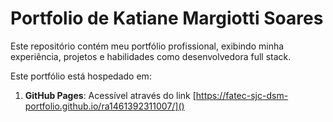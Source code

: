 # Portfolio de Katiane Margiotti Soares

Este repositório contém meu portfólio profissional, exibindo minha experiência, projetos e habilidades como desenvolvedora full stack.

Este portfólio está hospedado em:

1. **GitHub Pages**: Acessível através do link [https://fatec-sjc-dsm-portfolio.github.io/ra1461392311007/]()
